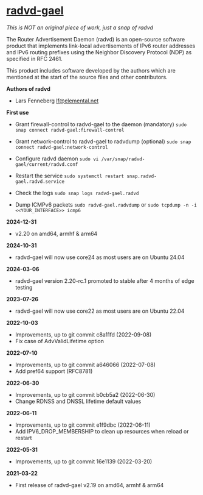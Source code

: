 # [radvd-gael](https://snapcraft.io/radvd-gael)

_This is NOT an original piece of work, just a snap of radvd_

The Router Advertisement Daemon (radvd) is an open-source software product that implements link-local advertisements of IPv6 router addresses and IPv6 routing prefixes using the Neighbor Discovery Protocol (NDP) as specified in RFC 2461.

This product includes software developed by the authors which are mentioned at the start of the source files and other contributors.

**Authors of radvd**
* Lars Fenneberg    <lf@elemental.net>

**First use**

* Grant firewall-control to radvd-gael to the daemon (mandatory)
`sudo snap connect radvd-gael:firewall-control`

* Grant network-control to radvd-gael to radvdump (optional)
`sudo snap connect radvd-gael:network-control`

* Configure radvd daemon
`sudo vi /var/snap/radvd-gael/current/radvd.conf`

* Restart the service
`sudo systemctl restart snap.radvd-gael.radvd.service`

* Check the logs
`sudo snap logs radvd-gael.radvd`

* Dump ICMPv6 packets
`sudo radvd-gael.radvdump`
or
`sudo tcpdump -n -i <<YOUR_INTERFACE>> icmp6`

**2024-12-31**
* v2.20 on amd64, armhf & arm64

**2024-10-31**
* radvd-gael will now use core24 as most users are on Ubuntu 24.04

**2024-03-06**
* radvd-gael version 2.20-rc.1 promoted to stable after 4 months of edge testing

**2023-07-26**
* radvd-gael will now use core22 as most users are on Ubuntu 22.04

**2022-10-03**
* Improvements, up to git commit c8a11fd (2022-09-08)
* Fix case of AdvValidLifetime option

**2022-07-10**
* Improvements, up to git commit a646066 (2022-07-08)
* Add pref64 support (RFC8781)

**2022-06-30**
* Improvements, up to git commit b0cb5a2 (2022-06-30)
* Change RDNSS and DNSSL lifetime default values

**2022-06-11**
* Improvements, up to git commit e1f9dbc (2022-06-11)
* Add IPV6_DROP_MEMBERSHIP to clean up resources when reload or restart 

**2022-05-31**
* Improvements, up to git commit 16e1139 (2022-03-20)

**2021-03-22**
* First release of radvd-gael v2.19 on amd64, armhf & arm64

